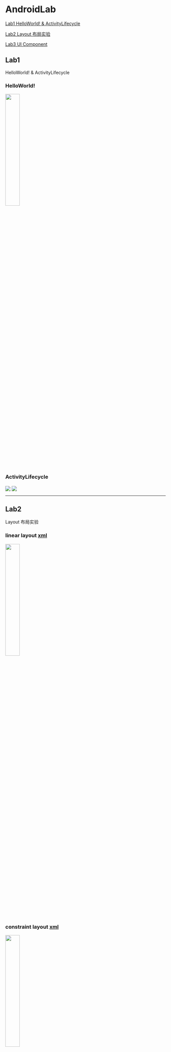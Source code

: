 
# AndroidLab
[Lab1 HelloWorld! & ActivityLifecycle](#lab1) 

[Lab2 Layout 布局实验](#lab2) 

[Lab3 UI Component](#lab3)

## Lab1 
HelloWorld! & ActivityLifecycle 
### HelloWorld!
<img src="https://github.com/FreedomHappy/AndroidDevelop/blob/master/AndroidLab/images/hello.png" width = "30%" height = "30%" div align=center />

### ActivityLifecycle
<img src="https://github.com/FreedomHappy/AndroidDevelop/blob/master/AndroidLab/images/lifecycle1.PNG"  div align=center />
<img src="https://github.com/FreedomHappy/AndroidDevelop/blob/master/AndroidLab/images/lifecycle2.PNG"  div align=center />

---

## Lab2 
Layout 布局实验
### linear layout [xml](https://github.com/FreedomHappy/AndroidDevelop/blob/master/AndroidLab/app/src/main/res/layout/linearlayout.xml)
<img src="https://github.com/FreedomHappy/AndroidDevelop/blob/master/AndroidLab/images/linear.png" width = "30%" height = "30%" div align=center />

### constraint layout [xml](https://github.com/FreedomHappy/AndroidDevelop/blob/master/AndroidLab/app/src/main/res/layout/constraintlayout.xml)
<img src="https://github.com/FreedomHappy/AndroidDevelop/blob/master/AndroidLab/images/constraint.png" width = "30%" height = "30%" div align=center />

### table layout [xml](https://github.com/FreedomHappy/AndroidDevelop/blob/master/AndroidLab/app/src/main/res/layout/tablelayout.xml)
<img src="https://github.com/FreedomHappy/AndroidDevelop/blob/master/AndroidLab/images/table.png" width = "30%" height = "30%" div align=center />

## Lab3 
UI component
### ListView [JavaFile](https://github.com/FreedomHappy/AndroidDevelop/blob/master/AndroidLab/app/src/main/java/com/example/androidlab/ListViewActivity.java) [   ListItem_xml](https://github.com/FreedomHappy/AndroidDevelop/blob/master/AndroidLab/app/src/main/res/layout/simple_item.xml)
* Primary Code
```java
//创建List集合，集合元素是Map
        List<Map<String,Object>> listItems = new ArrayList<Map<String,Object>>();
        for (int i=0; i<names.length;i++){
            Map<String,Object> listItem = new HashMap<String,Object>();
            listItem.put("header",imageIds[i]);
            listItem.put("name",names[i]);
            listItems.add(listItem);
        }
        //创建一个SimpleAdapter
        SimpleAdapter simpleAdapter = new SimpleAdapter(this,listItems,
                R.layout.simple_item,
                new String[] {"header","name"},
                new int[] {R.id.header,R.id.name});
        ListView list = findViewById(R.id.myListView);
        // 为ListView设置Adapter
        list.setAdapter(simpleAdapter);

        // 为ListView的列表项的单击事件绑定事件监听器
        list.setOnItemClickListener(new AdapterView.OnItemClickListener()
        {
            // 第position项被单击时激发该方法
            @Override
            public void onItemClick(AdapterView<?> parent, View view,
                                    int position, long id)
            {   // Toast是Android中的一种简易消息提示框
                Toast.makeText(getApplicationContext(), names[position], Toast.LENGTH_LONG).show();
            }
        });
```
* Screenshot
<img src="https://github.com/FreedomHappy/AndroidDevelop/blob/master/AndroidLab/images/listview.png" width = "30%" height = "30%" div align=center />

### AlterDialog [JavaFile](https://github.com/FreedomHappy/AndroidDevelop/blob/master/AndroidLab/app/src/main/java/com/example/androidlab/MainActivity.java)[  AlertDialog_xml](https://github.com/FreedomHappy/AndroidDevelop/blob/master/AndroidLab/app/src/main/res/layout/activity_alert_dialog.xml)
* Primary Code
```java
// lab3_2 Alert Dialog
    // references (https://developer.android.com/guide/topics/ui/dialogs)
    public void BuildAlertDialog(View view){
        // Use the Builder class for convenient dialog construction
        AlertDialog.Builder builder = new AlertDialog.Builder(this);
        // Get the layout inflater
        LayoutInflater inflater = this.getLayoutInflater();

        // Inflate and set the layout for the dialog
        // Pass null as the parent view because its going in the dialog layout
        builder.setView(inflater.inflate(R.layout.activity_alert_dialog, null))
                // Add action buttons
                .setPositiveButton(R.string.signin, new DialogInterface.OnClickListener() {
                    @Override
                    public void onClick(DialogInterface dialog, int id) {
                        // sign in the user ...
                    }
                })
                .setNegativeButton(R.string.cancel, new DialogInterface.OnClickListener() {
                    public void onClick(DialogInterface dialog, int id) {

                    }
                });
        AlertDialog alertDialog = builder.create();
        alertDialog.show();
    }
```
* Screenshot
<img src="https://github.com/FreedomHappy/AndroidDevelop/blob/master/AndroidLab/images/alertdialog.png" width = "30%" height = "30%" div align=center />

### OptionMenu [JavaFile](https://github.com/FreedomHappy/AndroidDevelop/blob/master/AndroidLab/app/src/main/java/com/example/androidlab/MenuTest.java)[     OptionMenu_xml](https://github.com/FreedomHappy/AndroidDevelop/blob/master/AndroidLab/app/src/main/res/menu/menu_with_xml.xml)
* Primary Code
```java
@Override
    public boolean onCreateOptionsMenu(Menu menu) {
        MenuInflater inflater = getMenuInflater();
        inflater.inflate(R.menu.menu_with_xml, menu);
        return true;
    }
    @Override
    public boolean onOptionsItemSelected(MenuItem item) {
        // Handle item selection
        EditText edt = findViewById(R.id.text_menutest);
        switch (item.getItemId()) {
            case R.id.font_big:
               edt.setTextSize(20);
                return true;
            case R.id.font_median:
                edt.setTextSize(16);
                return true;
            case R.id.font_small:
                edt.setTextSize(10);
                return true;
            case R.id.color_red:
                edt.setTextColor(Color.parseColor("#FF0033"));
                return true;
            case R.id.color_black:
                edt.setTextColor(Color.parseColor("#000000"));
                return true;
            case R.id.item_normal:
                Toast.makeText(getApplicationContext(), "选中普通菜单项", Toast.LENGTH_LONG).show();
                return true;
            default:
                return super.onOptionsItemSelected(item);
        }
    }
```
* Screenshot

<img src="https://github.com/FreedomHappy/AndroidDevelop/blob/master/AndroidLab/images/optionmenu1.png" width = "30%" height = "30%" div align=center />   <img src="https://github.com/FreedomHappy/AndroidDevelop/blob/master/AndroidLab/images/optionmenu2.png" width = "30%" height = "30%" div align=center />

<img src="https://github.com/FreedomHappy/AndroidDevelop/blob/master/AndroidLab/images/optionmenu3.png" width = "30%" height = "30%" div align=center />  <img src="https://github.com/FreedomHappy/AndroidDevelop/blob/master/AndroidLab/images/optionmenu4.png" width = "30%" height = "30%" div align=center />

### Contextual Menu [JavaFile](https://github.com/FreedomHappy/AndroidDevelop/blob/master/AndroidLab/app/src/main/java/com/example/androidlab/ContextualMenuActivity.java)  [    ContextualMenu_xml](https://github.com/FreedomHappy/AndroidDevelop/blob/master/AndroidLab/app/src/main/res/menu/contextual_menu.xml)
* Primary Code
```java
        list.setChoiceMode(ListView.CHOICE_MODE_MULTIPLE_MODAL);
        list.setMultiChoiceModeListener(new AbsListView.MultiChoiceModeListener() {

            private int nr = 0;

            @Override
            public boolean onPrepareActionMode(ActionMode mode, Menu menu) {
                // TODO Auto-generated method stub
                return false;
            }

            @Override
            public void onDestroyActionMode(ActionMode mode) {
                // TODO Auto-generated method stub
                mAdapter.clearSelection();
            }

            @Override
            public boolean onCreateActionMode(ActionMode mode, Menu menu) {
                // TODO Auto-generated method stub

                nr = 0;
                MenuInflater inflater = getMenuInflater();
                inflater.inflate(R.menu.contextual_menu, menu);
                return true;
            }

            @Override
            public boolean onActionItemClicked(ActionMode mode, MenuItem item) {
                // TODO Auto-generated method stub
                switch (item.getItemId()) {

                    case R.id.delete_item:
                        nr = 0;
                        mAdapter.clearSelection();
                        mode.finish();
                }
                return false;
            }

            @Override
            public void onItemCheckedStateChanged(ActionMode mode, int position,
                                                  long id, boolean checked) {
                // TODO Auto-generated method stub
                if (checked) {
                    nr++;
                    mAdapter.setNewSelection(position, checked);
                } else {
                    nr--;
                    mAdapter.removeSelection(position);
                }
                mode.setTitle(nr + " selected");

            }
        });

        list.setOnItemLongClickListener(new AdapterView.OnItemLongClickListener() {

            @Override
            public boolean onItemLongClick(AdapterView<?> arg0, View arg1,
                                           int position, long arg3) {
                // TODO Auto-generated method stub

                list.setItemChecked(position, !mAdapter.isPositionChecked(position));
                return false;
            }
        });
```
* Screenshot
<img src="https://github.com/FreedomHappy/AndroidDevelop/blob/master/AndroidLab/images/contextualmenu.png" width = "30%" height = "30%" div align=center />

